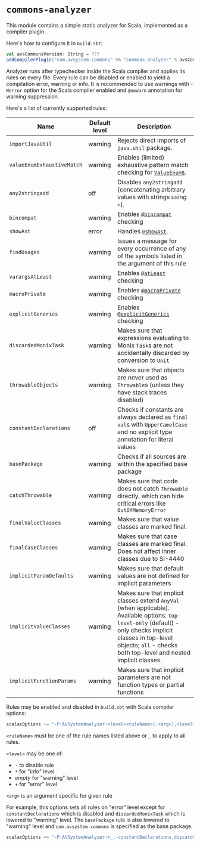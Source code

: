# `commons-analyzer`

This module contains a simple static analyzer for Scala, implemented as a compiler plugin.

Here's how to configure it in `build.sbt`:

```scala
val avsCommonsVersion: String = ???
addCompilerPlugin("com.avsystem.commons" %% "commons-analyzer" % avsCommonsVersion)
```

Analyzer runs after typechecker inside the Scala compiler and applies its rules on every file.
Every rule can be disabled or enabled to yield a compilation error, warning or info.
It is recommended to use warnings with `-Werror` option for the Scala compiler enabled
and `@nowarn` annotation for warning suppression.

Here's a list of currently supported rules:

| Name                       | Default level | Description                                                                                                                                                                                                                       |
|----------------------------|---------------|-----------------------------------------------------------------------------------------------------------------------------------------------------------------------------------------------------------------------------------|
| `importJavaUtil`           | warning       | Rejects direct imports of `java.util` package.                                                                                                                                                                                    |
| `valueEnumExhaustiveMatch` | warning       | Enables (limited) exhaustive pattern match checking for [`ValueEnum`s](https://github.com/AVSystem/scala-commons/blob/master/commons-core/src/main/scala/com/avsystem/commons/misc/ValueEnum.scala).                              |
| `any2stringadd`            | off           | Disables `any2stringadd` (concatenating arbitrary values with strings using `+`).                                                                                                                                                 |
| `bincompat`                | warning       | Enables [`@bincompat`](https://github.com/AVSystem/scala-commons/blob/master/commons-core/src/main/scala/com/avsystem/commons/annotation/bincompat.scala) checking                                                                |
| `showAst`                  | error         | Handles [`@showAst`](https://github.com/AVSystem/scala-commons/blob/master/commons-core/src/main/scala/com/avsystem/commons/annotation/showAst.scala).                                                                            |
| `findUsages`               | warning       | Issues a message for every occurrence of any of the symbols listed in the argument of this rule                                                                                                                                   |
| `varargsAtLeast`           | warning       | Enables [`@atLeast`](https://github.com/AVSystem/scala-commons/blob/master/commons-core/src/main/scala/com/avsystem/commons/annotation/atLeast.scala) checking                                                                    |
| `macroPrivate`             | warning       | Enables [`@macroPrivate`](https://github.com/AVSystem/scala-commons/blob/master/commons-core/src/main/scala/com/avsystem/commons/annotation/macroPrivate.scala) checking                                                          |
| `explicitGenerics`         | warning       | Enables [`@explicitGenerics`](https://github.com/AVSystem/scala-commons/blob/master/commons-core/src/main/scala/com/avsystem/commons/annotation/explicitGenerics.scala) checking                                                  |
| `discardedMonixTask`       | warning       | Makes sure that expressions evaluating to Monix `Task`s are not accidentally discarded by conversion to `Unit`                                                                                                                    |
| `throwableObjects`         | warning       | Makes sure that objects are never used as `Throwable`s (unless they have stack traces disabled)                                                                                                                                   |
| `constantDeclarations`     | off           | Checks if constants are always declared as `final val`s with `UpperCamelCase` and no explicit type annotation for literal values                                                                                                  |
| `basePackage`              | warning       | Checks if all sources are within the specified base package                                                                                                                                                                       |
| `catchThrowable`           | warning       | Makes sure that code does not catch `Throwable` directly, which can hide critical errors like `OutOfMemoryError`                                                                                                                  |
| `finalValueClasses`        | warning       | Makes sure that value classes are marked final.                                                                                                                                                                                   |
| `finalCaseClasses`         | warning       | Makes sure that case classes are marked final. Does not affect inner classes due to SI-4440                                                                                                                                       |
| `implicitParamDefaults`    | warning       | Makes sure that default values are not defined for implicit parameters                                                                                                                                                            |
| `implicitValueClasses`     | warning       | Makes sure that implicit classes extend `AnyVal` (when applicable). Available options: `top-level-only` (default) - only checks implicit classes in top-level objects; `all` - checks both top-level and nested implicit classes. |
| `implicitFunctionParams`   | warning       | Makes sure that implicit parameters are not function types or partial functions                                                                                                                                                   |

Rules may be enabled and disabled in `build.sbt` with Scala compiler options:

```scala
scalacOptions += "-P:AVSystemAnalyzer:<level><ruleName>[:<arg>],<level><ruleName>[:<arg>],..."
```

`<ruleName>` must be one of the rule names listed above or `_` to apply to all rules.

`<level>` may be one of:

* `-` to disable rule
* `*` for "info" level
* _empty_ for "warning" level
* `+` for "error" level

`<arg>` is an argument specific for given rule

For example, this options sets all rules on "error" level except for `constantDeclarations` which is disabled
and `discardedMonixTask` which is lowered to "warning" level. The `basePackage` rule is also lowered to "warning" level
and `com.avsystem.commons` is specified as the base package.

```scala
scalacOptions += "-P:AVSystemAnalyzer:+_,-constantDeclarations,discardedMonixTask,basePackage:com.avsystem.commons
```
